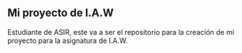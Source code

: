 ## Mi proyecto de I.A.W
Estudiante de ASIR, este va a ser el repositorio para la creación de mi proyecto para la asignatura de I.A.W.
